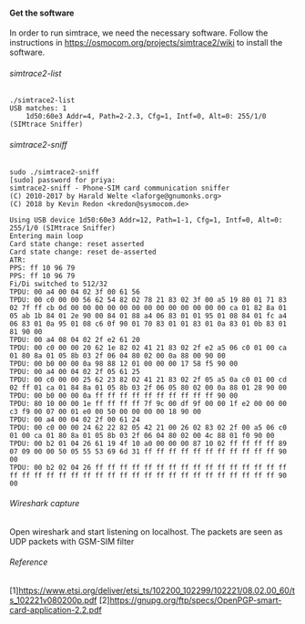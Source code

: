 #### Get the software
In order to run simtrace, we need the necessary software.
Follow the instructions in https://osmocom.org/projects/simtrace2/wiki to install the software. 

###### simtrace2-list
```
./simtrace2-list
USB matches: 1
    1d50:60e3 Addr=4, Path=2-2.3, Cfg=1, Intf=0, Alt=0: 255/1/0 (SIMtrace Sniffer)
```

###### simtrace2-sniff
```
sudo ./simtrace2-sniff 
[sudo] password for priya: 
simtrace2-sniff - Phone-SIM card communication sniffer 
(C) 2010-2017 by Harald Welte <laforge@gnumonks.org>
(C) 2018 by Kevin Redon <kredon@sysmocom.de>

Using USB device 1d50:60e3 Addr=12, Path=1-1, Cfg=1, Intf=0, Alt=0: 255/1/0 (SIMtrace Sniffer)
Entering main loop
Card state change: reset asserted
Card state change: reset de-asserted
ATR: 
PPS: ff 10 96 79 
PPS: ff 10 96 79 
Fi/Di switched to 512/32
TPDU: 00 a4 00 04 02 3f 00 61 56 
TPDU: 00 c0 00 00 56 62 54 82 02 78 21 83 02 3f 00 a5 19 80 01 71 83 02 7f ff cb 0d 00 00 00 00 00 00 00 00 00 00 00 00 00 ca 01 82 8a 01 05 ab 1b 84 01 2e 90 00 84 01 88 a4 06 83 01 01 95 01 08 84 01 fc a4 06 83 01 0a 95 01 08 c6 0f 90 01 70 83 01 01 83 01 0a 83 01 0b 83 01 81 90 00 
TPDU: 00 a4 08 04 02 2f e2 61 20 
TPDU: 00 c0 00 00 20 62 1e 82 02 41 21 83 02 2f e2 a5 06 c0 01 00 ca 01 80 8a 01 05 8b 03 2f 06 04 80 02 00 0a 88 00 90 00 
TPDU: 00 b0 00 00 0a 98 88 12 01 00 00 00 17 58 f5 90 00 
TPDU: 00 a4 00 04 02 2f 05 61 25 
TPDU: 00 c0 00 00 25 62 23 82 02 41 21 83 02 2f 05 a5 0a c0 01 00 cd 02 ff 01 ca 01 84 8a 01 05 8b 03 2f 06 05 80 02 00 0a 88 01 28 90 00 
TPDU: 00 b0 00 00 0a ff ff ff ff ff ff ff ff ff ff 90 00 
TPDU: 80 10 00 00 1e ff ff ff ff 7f 9c 00 df 9f 00 00 1f e2 00 00 00 c3 f9 00 07 00 01 e0 00 50 00 00 00 00 18 90 00 
TPDU: 00 a4 00 04 02 2f 00 61 24 
TPDU: 00 c0 00 00 24 62 22 82 05 42 21 00 26 02 83 02 2f 00 a5 06 c0 01 00 ca 01 80 8a 01 05 8b 03 2f 06 04 80 02 00 4c 88 01 f0 90 00 
TPDU: 00 b2 01 04 26 61 19 4f 10 a0 00 00 00 87 10 02 ff ff ff ff 89 07 09 00 00 50 05 55 53 69 6d 31 ff ff ff ff ff ff ff ff ff ff ff 90 00 
TPDU: 00 b2 02 04 26 ff ff ff ff ff ff ff ff ff ff ff ff ff ff ff ff ff ff ff ff ff ff ff ff ff ff ff ff ff ff ff ff ff ff ff ff ff ff 90 00 
```

###### Wireshark capture
Open wireshark and start listening on localhost.
The packets are seen as UDP packets with GSM-SIM filter


###### Reference
[1]https://www.etsi.org/deliver/etsi_ts/102200_102299/102221/08.02.00_60/ts_102221v080200p.pdf
[2]https://gnupg.org/ftp/specs/OpenPGP-smart-card-application-2.2.pdf
